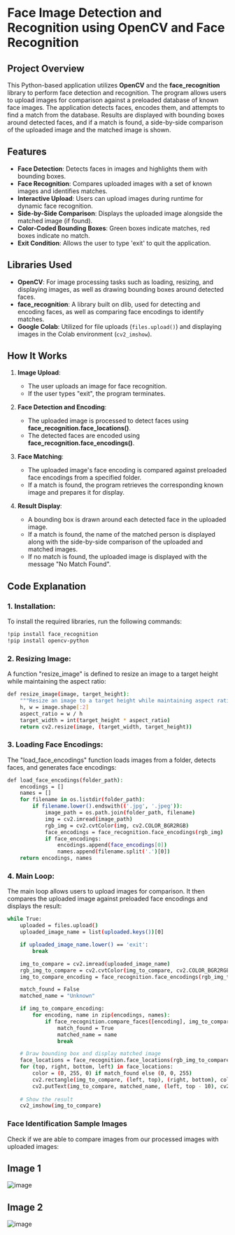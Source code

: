 # Face Image Detection and Recognition using OpenCV and Face Recognition

## Project Overview
This Python-based application utilizes **OpenCV** and the **face_recognition** library to perform face detection and recognition. The program allows users to upload images for comparison against a preloaded database of known face images. The application detects faces, encodes them, and attempts to find a match from the database. Results are displayed with bounding boxes around detected faces, and if a match is found, a side-by-side comparison of the uploaded image and the matched image is shown.

## Features
- **Face Detection**: Detects faces in images and highlights them with bounding boxes.
- **Face Recognition**: Compares uploaded images with a set of known images and identifies matches.
- **Interactive Upload**: Users can upload images during runtime for dynamic face recognition.
- **Side-by-Side Comparison**: Displays the uploaded image alongside the matched image (if found).
- **Color-Coded Bounding Boxes**: Green boxes indicate matches, red boxes indicate no match.
- **Exit Condition**: Allows the user to type 'exit' to quit the application.

## Libraries Used
- **OpenCV**: For image processing tasks such as loading, resizing, and displaying images, as well as drawing bounding boxes around detected faces.
- **face_recognition**: A library built on dlib, used for detecting and encoding faces, as well as comparing face encodings to identify matches.
- **Google Colab**: Utilized for file uploads (`files.upload()`) and displaying images in the Colab environment (`cv2_imshow`).

## How It Works

1. **Image Upload**:
   - The user uploads an image for face recognition.
   - If the user types "exit", the program terminates.

2. **Face Detection and Encoding**:
   - The uploaded image is processed to detect faces using **face_recognition.face_locations()**.
   - The detected faces are encoded using **face_recognition.face_encodings()**.

3. **Face Matching**:
   - The uploaded image's face encoding is compared against preloaded face encodings from a specified folder.
   - If a match is found, the program retrieves the corresponding known image and prepares it for display.

4. **Result Display**:
   - A bounding box is drawn around each detected face in the uploaded image.
   - If a match is found, the name of the matched person is displayed along with the side-by-side comparison of the uploaded and matched images.
   - If no match is found, the uploaded image is displayed with the message "No Match Found".

## Code Explanation

### 1. **Installation**:
To install the required libraries, run the following commands:
```bash
!pip install face_recognition
!pip install opencv-python

```
### 2. **Resizing Image**:
A function "resize_image" is defined to resize an image to a target height while maintaining the aspect ratio:
```bash
def resize_image(image, target_height):
    """Resize an image to a target height while maintaining aspect ratio."""
    h, w = image.shape[:2]
    aspect_ratio = w / h
    target_width = int(target_height * aspect_ratio)
    return cv2.resize(image, (target_width, target_height))

```
### 3. **Loading Face Encodings**:
The "load_face_encodings" function loads images from a folder, detects faces, and generates face encodings:
```bash
def load_face_encodings(folder_path):
    encodings = []
    names = []
    for filename in os.listdir(folder_path):
        if filename.lower().endswith(('.jpg', '.jpeg')):
            image_path = os.path.join(folder_path, filename)
            img = cv2.imread(image_path)
            rgb_img = cv2.cvtColor(img, cv2.COLOR_BGR2RGB)
            face_encodings = face_recognition.face_encodings(rgb_img)
            if face_encodings:
                encodings.append(face_encodings[0])
                names.append(filename.split('.')[0])
    return encodings, names

```
### 4. **Main Loop**:
The main loop allows users to upload images for comparison. It then compares the uploaded image against preloaded face encodings and displays the result:
```bash
while True:
    uploaded = files.upload()
    uploaded_image_name = list(uploaded.keys())[0]

    if uploaded_image_name.lower() == 'exit':
        break

    img_to_compare = cv2.imread(uploaded_image_name)
    rgb_img_to_compare = cv2.cvtColor(img_to_compare, cv2.COLOR_BGR2RGB)
    img_to_compare_encoding = face_recognition.face_encodings(rgb_img_to_compare)

    match_found = False
    matched_name = "Unknown"

    if img_to_compare_encoding:
        for encoding, name in zip(encodings, names):
            if face_recognition.compare_faces([encoding], img_to_compare_encoding[0])[0]:
                match_found = True
                matched_name = name
                break

    # Draw bounding box and display matched image
    face_locations = face_recognition.face_locations(rgb_img_to_compare)
    for (top, right, bottom, left) in face_locations:
        color = (0, 255, 0) if match_found else (0, 0, 255)
        cv2.rectangle(img_to_compare, (left, top), (right, bottom), color, 2)
        cv2.putText(img_to_compare, matched_name, (left, top - 10), cv2.FONT_HERSHEY_SIMPLEX, 0.9, color, 2)
    
    # Show the result
    cv2_imshow(img_to_compare)
```

### **Face Identification Sample Images**

Check if we are able to compare images from our processed images with uploaded images: 

## Image 1
![image](https://github.com/user-attachments/assets/c8e1f6b1-8f40-4961-bacd-27e83d97c7f3)

## Image 2
![image](https://github.com/user-attachments/assets/42ecd03d-231b-481f-b281-a904b5cd81ab)


